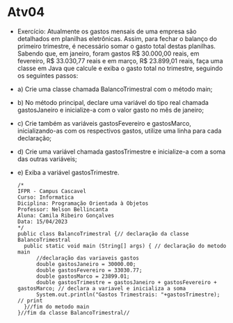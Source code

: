 # Atv04
* Exercício: Atualmente os gastos mensais de uma empresa são detalhados em planilhas eletrônicas. Assim, para fechar o balanço do
primeiro trimestre, é necessário somar o gasto total destas planilhas. Sabendo que, em janeiro, foram gastos R$ 30.000,00 reais, em 
fevereiro, R$ 33.030,77 reais e em março, R$ 23.899,01 reais, faça uma classe em Java que calcule e exiba o gasto total no trimestre, 
seguindo os seguintes passos:

* a) Crie uma classe chamada BalancoTrimestral com o método main;
* b) No método principal, declare uma variável do tipo real chamada gastosJaneiro e inicialize-a com o valor gasto no mês de janeiro;
* c) Crie também as variáveis gastosFevereiro e gastosMarco, inicializando-as com os respectivos gastos, utilize uma linha para cada declaração;
* d) Crie uma variável chamada gastosTrimestre e inicialize-a com a soma das outras variáveis;
* e) Exiba a variável gastosTrimestre.

      /*
      IFPR - Campus Cascavel
      Curso: Informatica
      Diciplina: Programação Orientada à Objetos
      Professor: Nelson Bellincanta
      Aluna: Camila Ribeiro Gonçalves
      Data: 15/04/2023
      */
      public class BalancoTrimestral {// declaração da classe BalancoTrimestral
        public static void main (String[] args) { // declaração do metodo main
            //declaração das variaveis gastos
            double gastosJaneiro = 30000.00;
            double gastosFevereiro = 33030.77;
            double gastosMarco = 23899.01;
            double gastosTrimestre = gastosJaneiro + gastosFevereiro + gastosMarco; // declara a variavel e inicializa a soma
            System.out.println("Gastos Trimestrais: "+gastosTrimestre); // print
        }//fim do metodo main
      }//fim da classe BalancoTrimestral//
